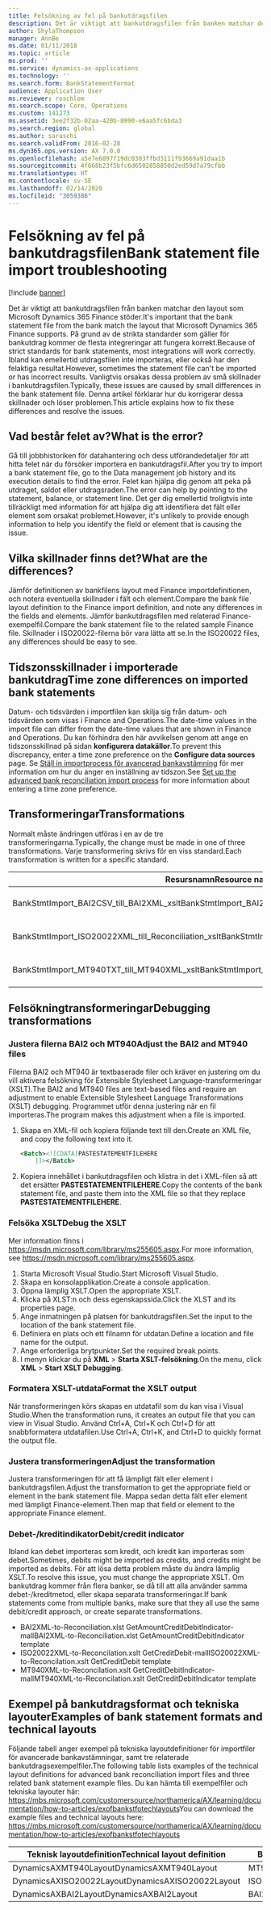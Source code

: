 ```yaml
---
title: Felsökning av fel på bankutdragsfilen
description: Det är viktigt att bankutdragsfilen från banken matchar den layout som Microsoft Dynamics 365 Finance stöder. På grund av de strikta standarder som gäller för bankutdrag kommer de flesta integreringar att fungera korrekt. Ibland kan emellertid utdragsfilen inte importeras, eller också har den felaktiga resultat. Vanligtvis orsakas dessa problem av små skillnader i bankutdragsfilen. Denna artikel förklarar hur du korrigerar dessa skillnader och löser problemen.
author: ShylaThompson
manager: AnnBe
ms.date: 01/11/2018
ms.topic: article
ms.prod: ''
ms.service: dynamics-ax-applications
ms.technology: ''
ms.search.form: BankStatementFormat
audience: Application User
ms.reviewer: roschlom
ms.search.scope: Core, Operations
ms.custom: 141273
ms.assetid: 3ee2f32b-02aa-420b-8990-e6aa5fc6bda3
ms.search.region: global
ms.author: saraschi
ms.search.validFrom: 2016-02-28
ms.dyn365.ops.version: AX 7.0.0
ms.openlocfilehash: a5e7e6897f19dc0303ffbd3111f93669a91daa1b
ms.sourcegitcommit: 4f668b23f5bfc6d6502858850d2ed59d7a79cfbb
ms.translationtype: HT
ms.contentlocale: sv-SE
ms.lasthandoff: 02/14/2020
ms.locfileid: "3059386"
---
```

# <a name="bank-statement-file-import-troubleshooting"></a><span data-ttu-id="07d66-107">Felsökning av fel på bankutdragsfilen</span><span class="sxs-lookup"><span data-stu-id="07d66-107">Bank statement file import troubleshooting</span></span>

[!include [banner](../includes/banner.md)]

<span data-ttu-id="07d66-108">Det är viktigt att bankutdragsfilen från banken matchar den layout som Microsoft Dynamics 365 Finance stöder.</span><span class="sxs-lookup"><span data-stu-id="07d66-108">It's important that the bank statement file from the bank match the layout that Microsoft Dynamics 365 Finance supports.</span></span> <span data-ttu-id="07d66-109">På grund av de strikta standarder som gäller för bankutdrag kommer de flesta integreringar att fungera korrekt.</span><span class="sxs-lookup"><span data-stu-id="07d66-109">Because of strict standards for bank statements, most integrations will work correctly.</span></span> <span data-ttu-id="07d66-110">Ibland kan emellertid utdragsfilen inte importeras, eller också har den felaktiga resultat.</span><span class="sxs-lookup"><span data-stu-id="07d66-110">However, sometimes the statement file can't be imported or has incorrect results.</span></span> <span data-ttu-id="07d66-111">Vanligtvis orsakas dessa problem av små skillnader i bankutdragsfilen.</span><span class="sxs-lookup"><span data-stu-id="07d66-111">Typically, these issues are caused by small differences in the bank statement file.</span></span> <span data-ttu-id="07d66-112">Denna artikel förklarar hur du korrigerar dessa skillnader och löser problemen.</span><span class="sxs-lookup"><span data-stu-id="07d66-112">This article explains how to fix these differences and resolve the issues.</span></span>

<a name="what-is-the-error"></a><span data-ttu-id="07d66-113">Vad består felet av?</span><span class="sxs-lookup"><span data-stu-id="07d66-113">What is the error?</span></span>
------------------

<span data-ttu-id="07d66-114">Gå till jobbhistoriken för datahantering och dess utförandedetaljer för att hitta felet när du försöker importera en bankutdragsfil.</span><span class="sxs-lookup"><span data-stu-id="07d66-114">After you try to import a bank statement file, go to the Data management job history and its execution details to find the error.</span></span> <span data-ttu-id="07d66-115">Felet kan hjälpa dig genom att peka på utdraget, saldot eller utdragsraden.</span><span class="sxs-lookup"><span data-stu-id="07d66-115">The error can help by pointing to the statement, balance, or statement line.</span></span> <span data-ttu-id="07d66-116">Det ger dig emellertid troligtvis inte tillräckligt med information för att hjälpa dig att identifiera det fält eller element som orsakat problemet.</span><span class="sxs-lookup"><span data-stu-id="07d66-116">However, it's unlikely to provide enough information to help you identify the field or element that is causing the issue.</span></span>

## <a name="what-are-the-differences"></a><span data-ttu-id="07d66-117">Vilka skillnader finns det?</span><span class="sxs-lookup"><span data-stu-id="07d66-117">What are the differences?</span></span>
<span data-ttu-id="07d66-118">Jämför definitionen av bankfilens layout med Finance importdefinitionen, och notera eventuella skillnader i fält och element.</span><span class="sxs-lookup"><span data-stu-id="07d66-118">Compare the bank file layout definition to the Finance import definition, and note any differences in the fields and elements.</span></span> <span data-ttu-id="07d66-119">Jämför bankutdragsfilen med relaterad Finance-exempelfil.</span><span class="sxs-lookup"><span data-stu-id="07d66-119">Compare the bank statement file to the related sample Finance file.</span></span> <span data-ttu-id="07d66-120">Skillnader i ISO20022-filerna bör vara lätta att se.</span><span class="sxs-lookup"><span data-stu-id="07d66-120">In the ISO20022 files, any differences should be easy to see.</span></span>

## <a name="time-zone-differences-on-imported-bank-statements"></a><span data-ttu-id="07d66-121">Tidszonsskillnader i importerade bankutdrag</span><span class="sxs-lookup"><span data-stu-id="07d66-121">Time zone differences on imported bank statements</span></span>
<span data-ttu-id="07d66-122">Datum- och tidsvärden i importfilen kan skilja sig från datum- och tidsvärden som visas i Finance and Operations.</span><span class="sxs-lookup"><span data-stu-id="07d66-122">The date-time values in the import file can differ from the date-time values that are shown in Finance and Operations.</span></span> <span data-ttu-id="07d66-123">Du kan förhindra den här avvikelsen genom att ange en tidszonsskillnad på sidan **konfigurera datakällor**.</span><span class="sxs-lookup"><span data-stu-id="07d66-123">To prevent this discrepancy, enter a time zone preference on the **Configure data sources** page.</span></span> <span data-ttu-id="07d66-124">Se [Ställ in importprocess för avancerad bankavstämning](set-up-advanced-bank-reconciliation-import-process.md) för mer information om hur du anger en inställning av tidszon.</span><span class="sxs-lookup"><span data-stu-id="07d66-124">See [Set up the advanced bank reconciliation import process](set-up-advanced-bank-reconciliation-import-process.md) for more information about entering a time zone preference.</span></span>

## <a name="transformations"></a><span data-ttu-id="07d66-125">Transformeringar</span><span class="sxs-lookup"><span data-stu-id="07d66-125">Transformations</span></span>
<span data-ttu-id="07d66-126">Normalt måste ändringen utföras i en av de tre transformeringarna.</span><span class="sxs-lookup"><span data-stu-id="07d66-126">Typically, the change must be made in one of three transformations.</span></span> <span data-ttu-id="07d66-127">Varje transformering skrivs för en viss standard.</span><span class="sxs-lookup"><span data-stu-id="07d66-127">Each transformation is written for a specific standard.</span></span>

| <span data-ttu-id="07d66-128">Resursnamn</span><span class="sxs-lookup"><span data-stu-id="07d66-128">Resource name</span></span>                                         | <span data-ttu-id="07d66-129">Filnamn</span><span class="sxs-lookup"><span data-stu-id="07d66-129">File name</span></span>                          |
|-------------------------------------------------------|------------------------------------|
| <span data-ttu-id="07d66-130">BankStmtImport\_BAI2CSV\_till\_BAI2XML\_xslt</span><span class="sxs-lookup"><span data-stu-id="07d66-130">BankStmtImport\_BAI2CSV\_to\_BAI2XML\_xslt</span></span>            | <span data-ttu-id="07d66-131">BAI2CSV-to-BAI2XML.xslt</span><span class="sxs-lookup"><span data-stu-id="07d66-131">BAI2CSV-to-BAI2XML.xslt</span></span>            |
| <span data-ttu-id="07d66-132">BankStmtImport\_ISO20022XML\_till\_Reconciliation\_xslt</span><span class="sxs-lookup"><span data-stu-id="07d66-132">BankStmtImport\_ISO20022XML\_to\_Reconciliation\_xslt</span></span> | <span data-ttu-id="07d66-133">ISO20022XML-to-Reconciliation.xslt</span><span class="sxs-lookup"><span data-stu-id="07d66-133">ISO20022XML-to-Reconciliation.xslt</span></span> |
| <span data-ttu-id="07d66-134">BankStmtImport\_MT940TXT\_till\_MT940XML\_xslt</span><span class="sxs-lookup"><span data-stu-id="07d66-134">BankStmtImport\_MT940TXT\_to\_MT940XML\_xslt</span></span>          | <span data-ttu-id="07d66-135">MT940TXT-to-MT940XML.xslt</span><span class="sxs-lookup"><span data-stu-id="07d66-135">MT940TXT-to-MT940XML.xslt</span></span>          |

## <a name="debugging-transformations"></a><span data-ttu-id="07d66-136">Felsökningtransformeringar</span><span class="sxs-lookup"><span data-stu-id="07d66-136">Debugging transformations</span></span>
### <a name="adjust-the-bai2-and-mt940-files"></a><span data-ttu-id="07d66-137">Justera filerna BAI2 och MT940</span><span class="sxs-lookup"><span data-stu-id="07d66-137">Adjust the BAI2 and MT940 files</span></span>

<span data-ttu-id="07d66-138">Filerna BAI2 och MT940 är textbaserade filer och kräver en justering om du vill aktivera felsökning för Extensible Stylesheet Language-transformeringar (XSLT).</span><span class="sxs-lookup"><span data-stu-id="07d66-138">The BAI2 and MT940 files are text-based files and require an adjustment to enable Extensible Stylesheet Language Transformations (XSLT) debugging.</span></span> <span data-ttu-id="07d66-139">Programmet utför denna justering när en fil importeras.</span><span class="sxs-lookup"><span data-stu-id="07d66-139">The program makes this adjustment when a file is imported.</span></span>

1.  <span data-ttu-id="07d66-140">Skapa en XML-fil och kopiera följande text till den.</span><span class="sxs-lookup"><span data-stu-id="07d66-140">Create an XML file, and copy the following text into it.</span></span>

    ```xml
    <Batch><![CDATA[PASTESTATEMENTFILEHERE
        ]]></Batch>
    ```
    
2.  <span data-ttu-id="07d66-141">Kopiera innehållet i bankutdragsfilen och klistra in det i XML-filen så att det ersätter **PASTESTATEMENTFILEHERE**.</span><span class="sxs-lookup"><span data-stu-id="07d66-141">Copy the contents of the bank statement file, and paste them into the XML file so that they replace **PASTESTATEMENTFILEHERE**.</span></span>

### <a name="debug-the-xslt"></a><span data-ttu-id="07d66-142">Felsöka XSLT</span><span class="sxs-lookup"><span data-stu-id="07d66-142">Debug the XSLT</span></span>

<span data-ttu-id="07d66-143">Mer information finns i <https://msdn.microsoft.com/library/ms255605.aspx>.</span><span class="sxs-lookup"><span data-stu-id="07d66-143">For more information, see <https://msdn.microsoft.com/library/ms255605.aspx>.</span></span>

1.  <span data-ttu-id="07d66-144">Starta Microsoft Visual Studio.</span><span class="sxs-lookup"><span data-stu-id="07d66-144">Start Microsoft Visual Studio.</span></span>
2.  <span data-ttu-id="07d66-145">Skapa en konsolapplikation.</span><span class="sxs-lookup"><span data-stu-id="07d66-145">Create a console application.</span></span>
3.  <span data-ttu-id="07d66-146">Öppna lämplig XSLT.</span><span class="sxs-lookup"><span data-stu-id="07d66-146">Open the appropriate XSLT.</span></span>
4.  <span data-ttu-id="07d66-147">Klicka på XLST:n och dess egenskapssida.</span><span class="sxs-lookup"><span data-stu-id="07d66-147">Click the XLST and its properties page.</span></span>
5.  <span data-ttu-id="07d66-148">Ange inmatningen på platsen för bankutdragsfilen.</span><span class="sxs-lookup"><span data-stu-id="07d66-148">Set the input to the location of the bank statement file.</span></span>
6.  <span data-ttu-id="07d66-149">Definiera en plats och ett filnamn för utdatan.</span><span class="sxs-lookup"><span data-stu-id="07d66-149">Define a location and file name for the output.</span></span>
7.  <span data-ttu-id="07d66-150">Ange erforderliga brytpunkter.</span><span class="sxs-lookup"><span data-stu-id="07d66-150">Set the required break points.</span></span>
8.  <span data-ttu-id="07d66-151">I menyn klickar du på **XML** &gt; **Starta XSLT-felsökning**.</span><span class="sxs-lookup"><span data-stu-id="07d66-151">On the menu, click **XML** &gt; **Start XSLT Debugging**.</span></span>

### <a name="format-the-xslt-output"></a><span data-ttu-id="07d66-152">Formatera XSLT-utdata</span><span class="sxs-lookup"><span data-stu-id="07d66-152">Format the XSLT output</span></span>

<span data-ttu-id="07d66-153">När transformeringen körs skapas en utdatafil som du kan visa i Visual Studio.</span><span class="sxs-lookup"><span data-stu-id="07d66-153">When the transformation runs, it creates an output file that you can view in Visual Studio.</span></span> <span data-ttu-id="07d66-154">Använd Ctrl+A, Ctrl+K och Ctrl+D för att snabbformatera utdatafilen.</span><span class="sxs-lookup"><span data-stu-id="07d66-154">Use Ctrl+A, Ctrl+K, and Ctrl+D to quickly format the output file.</span></span>

### <a name="adjust-the-transformation"></a><span data-ttu-id="07d66-155">Justera transformeringen</span><span class="sxs-lookup"><span data-stu-id="07d66-155">Adjust the transformation</span></span>

<span data-ttu-id="07d66-156">Justera transformeringen för att få lämpligt fält eller element i bankutdragsfilen.</span><span class="sxs-lookup"><span data-stu-id="07d66-156">Adjust the transformation to get the appropriate field or element in the bank statement file.</span></span> <span data-ttu-id="07d66-157">Mappa sedan detta fält eller element med lämpligt Finance-element.</span><span class="sxs-lookup"><span data-stu-id="07d66-157">Then map that field or element to the appropriate Finance element.</span></span>

### <a name="debitcredit-indicator"></a><span data-ttu-id="07d66-158">Debet-/kreditindikator</span><span class="sxs-lookup"><span data-stu-id="07d66-158">Debit/credit indicator</span></span>

<span data-ttu-id="07d66-159">Ibland kan debet importeras som kredit, och kredit kan importeras som debet.</span><span class="sxs-lookup"><span data-stu-id="07d66-159">Sometimes, debits might be imported as credits, and credits might be imported as debits.</span></span> <span data-ttu-id="07d66-160">För att lösa detta problem måste du ändra lämplig XSLT.</span><span class="sxs-lookup"><span data-stu-id="07d66-160">To resolve this issue, you must change the appropriate XSLT.</span></span> <span data-ttu-id="07d66-161">Om bankutdrag kommer från flera banker, se då till att alla använder samma debet-/kreditmetod, eller skapa separata transformeringar.</span><span class="sxs-lookup"><span data-stu-id="07d66-161">If bank statements come from multiple banks, make sure that they all use the same debit/credit approach, or create separate transformations.</span></span>

-   <span data-ttu-id="07d66-162">BAI2XML-to-Reconciliation.xlst GetAmountCreditDebitIndicator-mall</span><span class="sxs-lookup"><span data-stu-id="07d66-162">BAI2XML-to-Reconciliation.xlst GetAmountCreditDebitIndicator template</span></span>
-   <span data-ttu-id="07d66-163">ISO20022XML-to-Reconcilation.xslt GetCreditDebit-mall</span><span class="sxs-lookup"><span data-stu-id="07d66-163">ISO20022XML-to-Reconcilation.xslt GetCreditDebit template</span></span>
-   <span data-ttu-id="07d66-164">MT940XML-to-Reconcilation.xslt GetCreditDebitIndicator-mall</span><span class="sxs-lookup"><span data-stu-id="07d66-164">MT940XML-to-Reconcilation.xslt GetCreditDebitIndicator template</span></span>

## <a name="examples-of-bank-statement-formats-and-technical-layouts"></a><span data-ttu-id="07d66-165">Exempel på bankutdragsformat och tekniska layouter</span><span class="sxs-lookup"><span data-stu-id="07d66-165">Examples of bank statement formats and technical layouts</span></span>
<span data-ttu-id="07d66-166">Följande tabell anger exempel på tekniska layoutdefinitioner för importfiler för avancerade bankavstämningar, samt tre relaterade bankutdragsexempelfiler.</span><span class="sxs-lookup"><span data-stu-id="07d66-166">The following table lists examples of the technical layout definitions for advanced bank reconciliation import files and three related bank statement example files.</span></span> <span data-ttu-id="07d66-167">Du kan hämta till exempelfiler och tekniska layouter här: https://mbs.microsoft.com/customersource/northamerica/AX/learning/documentation/how-to-articles/exofbankstfotechlayouts</span><span class="sxs-lookup"><span data-stu-id="07d66-167">You can download the example files and technical layouts here: https://mbs.microsoft.com/customersource/northamerica/AX/learning/documentation/how-to-articles/exofbankstfotechlayouts</span></span>  


| <span data-ttu-id="07d66-168">Teknisk layoutdefinition</span><span class="sxs-lookup"><span data-stu-id="07d66-168">Technical layout definition</span></span>                             | <span data-ttu-id="07d66-169">Bankutdragsexempelfil</span><span class="sxs-lookup"><span data-stu-id="07d66-169">Bank statement example file</span></span>          |
|---------------------------------------------------------|--------------------------------------|
| <span data-ttu-id="07d66-170">DynamicsAXMT940Layout</span><span class="sxs-lookup"><span data-stu-id="07d66-170">DynamicsAXMT940Layout</span></span>                                   | <span data-ttu-id="07d66-171">MT940StatementExample</span><span class="sxs-lookup"><span data-stu-id="07d66-171">MT940StatementExample</span></span>                |
| <span data-ttu-id="07d66-172">DynamicsAXISO20022Layout</span><span class="sxs-lookup"><span data-stu-id="07d66-172">DynamicsAXISO20022Layout</span></span>                                | <span data-ttu-id="07d66-173">ISO20022StatementExample</span><span class="sxs-lookup"><span data-stu-id="07d66-173">ISO20022StatementExample</span></span>             |
| <span data-ttu-id="07d66-174">DynamicsAXBAI2Layout</span><span class="sxs-lookup"><span data-stu-id="07d66-174">DynamicsAXBAI2Layout</span></span>                                    | <span data-ttu-id="07d66-175">BAI2StatementExample</span><span class="sxs-lookup"><span data-stu-id="07d66-175">BAI2StatementExample</span></span>                 |





